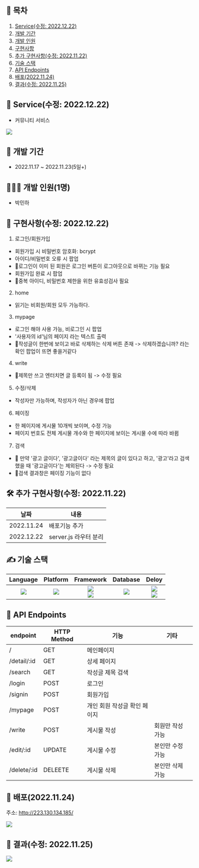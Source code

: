 ## 📎 목차
1. [Service(수정: 2022.12.22)](#-service수정-20221222)
2. [개발 기간](#-개발-기간)
3. [개발 인원](#-개발-인원1명)
4. [구현사항](#-구현사항)
5. [추가 구현사항(수정: 2022.11.22)](#-추가-구현사항수정-20221122)
6. [기술 스택](#-기술-스택)
7. [API Endpoints](#-api-endpoints)
8. [배포(2022.11.24)](#-배포20221124)
9. [결과(수정: 2022.11.25)](#-결과수정-20221125)


## 🚀 Service(수정: 2022.12.22)
- 커뮤니티 서비스

![](https://velog.velcdn.com/images/miracle-21/post/4c313690-03f5-4cd9-870b-30f4fe9e6a0f/image.png)

## 📆 개발 기간
- 2022.11.17 ~ 2022.11.23(5일+)

## 🧑🏻‍💻 개발 인원(1명)
- 박민하

## 📝 구현사항(수정: 2022.12.22)
1. 로그인/회원가입
- 회원가입 시 비밀번호 암호화: bcrypt
- 아이디/비밀번호 오류 시 팝업
- 🚫로그인이 이미 된 회원은 로그인 버튼이 로그아웃으로 바뀌는 기능 필요
- 회원가입 완료 시 팝업
- 🚫중복 아이디, 비밀번호 제한을 위한 유효성검사 필요

2. home
- 읽기는 비회원/회원 모두 가능하다.

3. mypage
- 로그인 해야 사용 가능, 비로그인 시 팝업
- '사용자의 id'님의 페이지 라는 텍스트 출력
- 🚫작성글이 한번에 보이고 바로 삭제하는 삭제 버튼 존재 -> 삭제하겠습니까? 라는 확인 팝업이 뜨면 좋을거같다

4. write
- 🚫제목만 쓰고 엔터치면 글 등록이 됨 -> 수정 필요

5. 수정/삭제
- 작성자만 가능하며, 작성자가 아닌 경우에 팝업

6. 페이징
- 한 페이지에 게시물 10개씩 보이며, 수정 가능
- 페이지 번호도 전체 게시물 개수와 한 페이지에 보이는 게시물 수에 따라 바뀜

7. 검색
- 🚫 만약 '광고 글이다', '광고글이다' 라는 제목의 글이 있다고 하고, '광고'라고 검색했을 때 '광고글이다'는 제외된다 -> 수정 필요
- 🚫검색 결과창은 페이징 기능이 없다

## 🛠 추가 구현사항(수정: 2022.11.22)
| 날짜 | 내용 |
-- | --
2022.11.24 | 배포기능 추가
2022.12.22 | server.js 라우터 분리


## ✍ 기술 스택
Language | Platform | Framework | Database | Deloy
| :----------------------------------------------------------------------------------------------------: | :----------------------------------------------------------------------------------------------------: | :--------------------------------------------------------------------------------------------------: | :----------------------------------------------------------------------------------------------------------: | :----------------------------------------------------------------------------------------------------------: 
<img src="https://img.shields.io/badge/JavaScript-F7DF1E?style=for-the-badge&logo=JavaScript&logoColor=white"> | <img src="https://img.shields.io/badge/Node.js-10.19.0-339933?style=for-the-badge&logo=Node.js&logoColor=white"> | <img src="https://img.shields.io/badge/express-4.18.2-000000?style=for-the-badge&logo=express&logoColor=white"> </br> <img src="https://img.shields.io/badge/Bootstrap-5.2.2-7952B3?style=for-the-badge&logo=Bootstrap&logoColor=white"> | <img src="https://img.shields.io/badge/MongoDB-5.0.14-47A248?style=for-the-badge&logo=MongoDB&logoColor=white"> | <img src="https://img.shields.io/badge/navercloud-03C75A?style=for-the-badge&logo=naver&logoColor=white"> </br> <img src="https://img.shields.io/badge/nginx-1.18.0-009639?style=for-the-badge&logo=nginx&logoColor=white">


## 🎯 API Endpoints
| endpoint | HTTP Method | 기능 | 기타
|----------|-------------| ---  | --
|/ | GET | 메인페이지 | 
|/detail/:id | GET | 상세 페이지
|/search | GET | 작성글 제목 검색 
|/login | POST | 로그인
|/signin | POST | 회원가입
|/mypage | POST | 개인 회원 작성글 확인 페이지
|/write | POST | 게시물 작성 | 회원만 작성 가능
|/edit/:id | UPDATE | 게시물 수정 | 본인만 수정 가능
|/delete/:id | DELEETE | 게시물 삭제 | 본인만 삭제 가능


## 🔖 배포(2022.11.24)
주소: http://223.130.134.185/

![](https://velog.velcdn.com/images/miracle-21/post/81fc918c-a505-4235-8d0e-37bb93d5f3b8/image.png)


## 🔖 결과(수정: 2022.11.25)
![](https://velog.velcdn.com/images/miracle-21/post/f851da54-7ffe-4681-8e2b-6e3f005fd7e8/image.gif)

